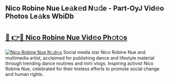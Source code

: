 ## Nico Robine Nue Le𝚊k𝚎d N𝚞𝚍e - Part-OyJ Vid𝚎o Photos Le𝚊ks WbiDb

# <h2><a href="http://fb7z3h.evod.top/?m=Nico+Robine+Nue">🔗 👉🔴 Nico Robine Nue Vid𝚎o Ph𝚘t𝚘s</a></h2>

[![Nico Robine Nue N𝚞d𝚎s](https://i.imgur.com/8V9OHl7.gif)](http://fb7z3h.evod.top/?m=Nico+Robine+Nue)
Social media star Nico Robine Nue and multimedia artist, acclaimed for publishing dance and lifestyle material through trending dance routines and mini vlogs. Inspiring activist Nico Robine Nue, celebrated for their tireless efforts to promote social change and human rights. 

